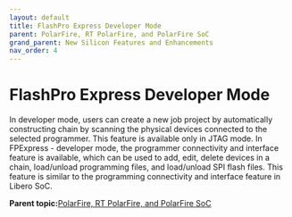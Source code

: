```yaml
---
layout: default
title: FlashPro Express Developer Mode
parent: PolarFire, RT PolarFire, and PolarFire SoC
grand_parent: New Silicon Features and Enhancements
nav_order: 4
---
```


# FlashPro Express Developer Mode

In developer mode, users can create a new job project by automatically constructing chain by scanning the physical devices connected to the selected programmer. This feature is available only in JTAG mode. In FPExpress - developer mode, the programmer connectivity and interface feature is available, which can be used to add, edit, delete devices in a chain, load/unload programming files, and load/unload SPI flash files. This feature is similar to the programming connectivity and interface feature in Libero SoC.

**Parent topic:**[PolarFire, RT PolarFire, and PolarFire SoC](GUID-FD2E56AA-67B5-4642-BA0B-63904E515EA3.md)

